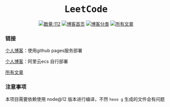 <h1 align="center"><samp>LeetCode</samp></h1>

<p align="center">
<!-- TOPICS COUNT START -->
<a href="https://blog.html-js.site/" target="_blank"><img src="https://img.shields.io/badge/-数量:112-green" alt="数量:112"></a>
<!-- TOPICS COUNT END -->
<a href="https://blog.html-js.site/" target="_blank"><img src="https://img.shields.io/badge/-博客首页-blue" alt="博客首页"></a>
<a href="https://blog.html-js.site/categories/" target="_blank"><img src="https://img.shields.io/badge/-博客分类-red" alt="博客分类"></a>
<a href="https://github.com/WangYang-Rex/wangyang-rex.github.io/tree/resources/source/_posts"><img src="https://img.shields.io/badge/-所有文章-yellow" alt="所有文章"></a>
</p>

### 链接

[个人博客](https://blog.html-js.site/)：使用github pages服务部署

[个人博客](http://wy.html-js.site/)：阿里云ecs 自行部署

[所有文章](https://github.com/WangYang-Rex/wangyang-rex.github.io/tree/resources/source/_posts)


### 注意事项

本项目需要依赖使用 node@12 版本进行编译，不然 `hexo g` 生成的文件会有问题